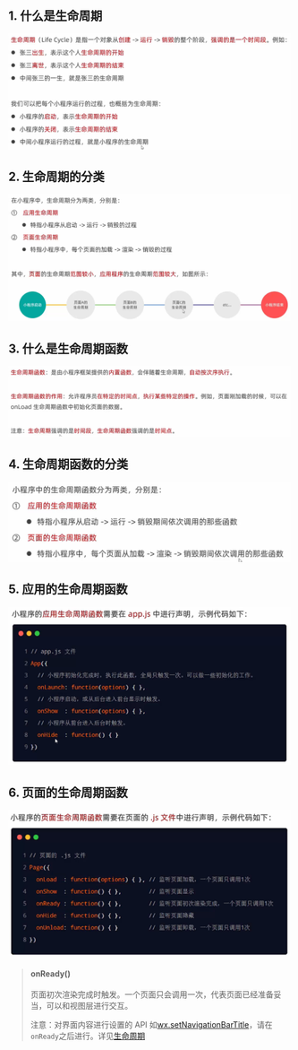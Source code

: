 ## 1. 什么是生命周期

<img src="03.生命周期.assets/image-20221208140913083.png" alt="image-20221208140913083" style="zoom:50%;" />

## 2. 生命周期的分类

![image-20221208141113865](03.生命周期.assets/image-20221208141113865.png)

## 3. 什么是生命周期函数

![image-20221208141309162](03.生命周期.assets/image-20221208141309162.png)

## 4. 生命周期函数的分类

<img src="03.生命周期.assets/image-20221208141422818.png" alt="image-20221208141422818" style="zoom:50%;" />

## 5. 应用的生命周期函数

<img src="03.生命周期.assets/image-20221208142039684.png" alt="image-20221208142039684" style="zoom:50%;" />

## 6. 页面的生命周期函数

<img src="03.生命周期.assets/image-20221208142857261.png" alt="image-20221208142857261" style="zoom: 50%;" />

> #### onReady()
>
> 页面初次渲染完成时触发。一个页面只会调用一次，代表页面已经准备妥当，可以和视图层进行交互。
>
> 注意：对界面内容进行设置的 API 如[wx.setNavigationBarTitle](https://developers.weixin.qq.com/miniprogram/dev/api/ui/navigation-bar/wx.setNavigationBarTitle.html)，请在`onReady`之后进行。详见[生命周期](https://developers.weixin.qq.com/miniprogram/dev/framework/app-service/page-life-cycle.html)